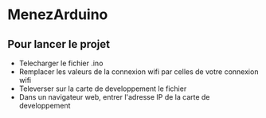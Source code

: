# MenezArduino
## Pour lancer le projet

+ Telecharger le fichier .ino
+ Remplacer les valeurs de la connexion wifi par celles de votre connexion wifi 
+ Televerser sur la carte de developpement le fichier
+ Dans un navigateur web, entrer l'adresse IP de la carte de developpement 
